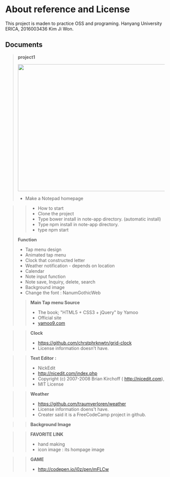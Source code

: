 About reference and License
===========================
This project is maden to practice OSS and programing.
Hanyang University ERICA, 2016003436 Kim Ji Won.

Documents
---------

> **project1**
>
> <img src="http://postfiles16.naver.net/MjAxNzA0MzBfMTI4/MDAxNDkzNTYwNTUxOTA3.MjDS87QR3hJ9LMzwBwPyW_77zeHwlK8NyE_0YKBrt4sg.HaAoMSWaYvdW8Vo6O5aOz4UyLdjfURIpXVshK1q_cnIg.PNG.kl529/nn.png?type=w2" height = "400" width = "800">
>
> - Make a Notepad homepage
>

> > - How to start
> > - Clone the project
> > - Type bower install in note-app directory. (automatic install)
> > - Type npm install in note-app directory.
> > - type npm start
>
> **Function**
> - Tap menu design
> - Animated tap menu
> - Clock that constructed letter
> - Weather notification - depends on location
> - Calendar
> - Note input function
> - Note save, Inquiry, delete, search
> - Background image
> - Change the font : NanumGothicWeb
>
>
>
>
> > **Main Tap menu Source**
> > - The book; "HTML5 + CSS3 + jQuery" by Yamoo
> > - Official site
> > - <a href='yamoo9.com'>yamoo9.com</a>

> > **Clock**
> > - <a href='https://github.com/chrstphrknwtn/grid-clock'>https://github.com/chrstphrknwtn/grid-clock</a>
> > - License information doesn't have.

> >**Text Editor :**
> > - NickEdit
> > - <a href='http://nicedit.com/index.php'>http://nicedit.com/index.php</a>
> > - Copyright (c) 2007-2008 Brian Kirchoff ( <a href='http://nicedit.com'>http://nicedit.com</a>),
> > - MIT License

> >**Weather**
> > - <a href='https://github.com/traumverloren/weather'>https://github.com/traumverloren/weather</a>
> > - License information doens't have.
> > - Creater said it is a FreeCodeCamp project in github.

> >**Background Image**

> >**FAVORITE LINK**
> > - hand making
> > - icon image : its hompage image 

> >**GAME**
> > - <a href='http://codepen.io/i0z/pen/mFLCw'>http://codepen.io/i0z/pen/mFLCw</a>
